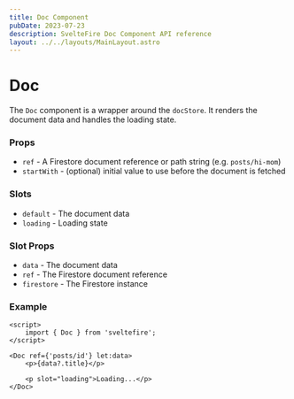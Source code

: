 ```yaml
---
title: Doc Component
pubDate: 2023-07-23
description: SvelteFire Doc Component API reference
layout: ../../layouts/MainLayout.astro
---
```


# Doc

The `Doc` component is a wrapper around the `docStore`. It renders the document data and handles the loading state. 

### Props

- `ref` - A Firestore document reference or path string (e.g. `posts/hi-mom`)
- `startWith` - (optional) initial value to use before the document is fetched

### Slots

- `default` - The document data
- `loading` - Loading state

### Slot Props

- `data` - The document data
- `ref` - The Firestore document reference
- `firestore` - The Firestore instance

### Example

```svelte
<script>
    import { Doc } from 'sveltefire';
</script>

<Doc ref={'posts/id'} let:data>
    <p>{data?.title}</p>

    <p slot="loading">Loading...</p>
</Doc>
```